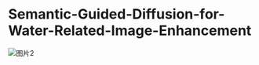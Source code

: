 # Semantic-Guided-Diffusion-for-Water-Related-Image-Enhancement

![图片2](https://github.com/user-attachments/assets/644183a2-2dda-43b5-838f-f1ef71cda15f)
